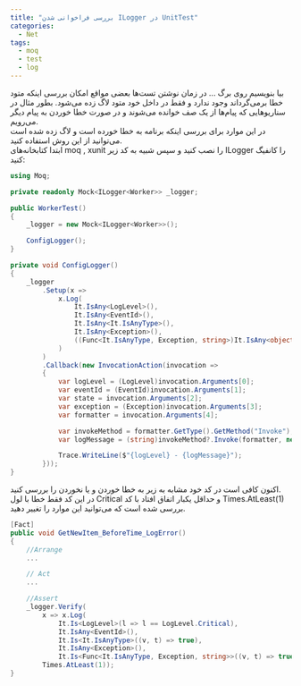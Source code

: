 ```yaml
---
title: "بررسی فراخوانی شدن ILogger در UnitTest"
categories:
  - Net
tags:
  - moq
  - test
  - log
---
```


بیا بنویسیم روی برگ ...
 در زمان نوشتن تست‌ها بعضی مواقع امکان بررسی اینکه متود خطا برمی‌گرداند وجود ندارد و فقط در داخل خود متود لاگ زده می‌شود. بطور مثال در سناریوهایی که پیام‌ها از یک صف خوانده می‌شوند و در صورت خطا خوردن به پیام دیگر می‌رویم.  
 در این موارد برای بررسی اینکه برنامه به خطا خورده است و لاگ زده شده است می‌توانید از این روش استفاده کنید.  
 ابتدا کتابخانه‌های moq , xunit را نصب کنید و سپس شبیه به کد زیر ILogger را کانفیگ کنید:  

```c#
using Moq;

private readonly Mock<ILogger<Worker>> _logger;

public WorkerTest()
{
    _logger = new Mock<ILogger<Worker>>();

    ConfigLogger();
}

private void ConfigLogger()
{
    _logger
        .Setup(x =>
            x.Log(
                It.IsAny<LogLevel>(),
                It.IsAny<EventId>(),
                It.IsAny<It.IsAnyType>(),
                It.IsAny<Exception>(),
                ((Func<It.IsAnyType, Exception, string>)It.IsAny<object>())!
            )
        )
        .Callback(new InvocationAction(invocation =>
        {
            var logLevel = (LogLevel)invocation.Arguments[0];
            var eventId = (EventId)invocation.Arguments[1];
            var state = invocation.Arguments[2];
            var exception = (Exception)invocation.Arguments[3];
            var formatter = invocation.Arguments[4];

            var invokeMethod = formatter.GetType().GetMethod("Invoke");
            var logMessage = (string)invokeMethod?.Invoke(formatter, new[] { state, exception });

            Trace.WriteLine($"{logLevel} - {logMessage}");
        }));
}
```
اکنون کافی است در کد خود مشابه به زیر به خطا خوردن و یا نخوردن را بررسی کنید.  
در این کد فقط خطا با لول Critical و حداقل یکبار اتفاق افتاد با کد Times.AtLeast(1) بررسی شده است که می‌توانید این موارد را تغییر دهید.  

```csharp
[Fact]
public void GetNewItem_BeforeTime_LogError()
{
    //Arrange
    ...

    // Act
    ...

    //Assert
    _logger.Verify(
        x => x.Log(
            It.Is<LogLevel>(l => l == LogLevel.Critical),
            It.IsAny<EventId>(),
            It.Is<It.IsAnyType>((v, t) => true),
            It.IsAny<Exception>(),
            It.Is<Func<It.IsAnyType, Exception, string>>((v, t) => true)!),
        Times.AtLeast(1));
}
```
